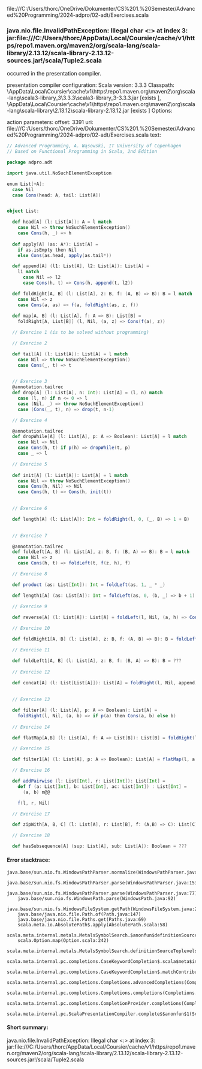 file:///C:/Users/thorc/OneDrive/Dokumenter/CS%201.%20Semester/Advanced%20Programming/2024-adpro/02-adt/Exercises.scala
### java.nio.file.InvalidPathException: Illegal char <:> at index 3: jar:file:///C:/Users/thorc/AppData/Local/Coursier/cache/v1/https/repo1.maven.org/maven2/org/scala-lang/scala-library/2.13.12/scala-library-2.13.12-sources.jar!/scala/Tuple2.scala

occurred in the presentation compiler.

presentation compiler configuration:
Scala version: 3.3.3
Classpath:
<HOME>\AppData\Local\Coursier\cache\v1\https\repo1.maven.org\maven2\org\scala-lang\scala3-library_3\3.3.3\scala3-library_3-3.3.3.jar [exists ], <HOME>\AppData\Local\Coursier\cache\v1\https\repo1.maven.org\maven2\org\scala-lang\scala-library\2.13.12\scala-library-2.13.12.jar [exists ]
Options:



action parameters:
offset: 3391
uri: file:///C:/Users/thorc/OneDrive/Dokumenter/CS%201.%20Semester/Advanced%20Programming/2024-adpro/02-adt/Exercises.scala
text:
```scala
// Advanced Programming, A. Wąsowski, IT University of Copenhagen
// Based on Functional Programming in Scala, 2nd Edition

package adpro.adt

import java.util.NoSuchElementException

enum List[+A]:
  case Nil
  case Cons(head: A, tail: List[A])


object List: 

  def head[A] (l: List[A]): A = l match
    case Nil => throw NoSuchElementException() 
    case Cons(h, _) => h                                                                                                                                                                                                                                       
  
  def apply[A] (as: A*): List[A] =
    if as.isEmpty then Nil
    else Cons(as.head, apply(as.tail*))

  def append[A] (l1: List[A], l2: List[A]): List[A] =
    l1 match
      case Nil => l2
      case Cons(h, t) => Cons(h, append(t, l2)) 

  def foldRight[A, B] (l: List[A], z: B, f: (A, B) => B): B = l match
    case Nil => z
    case Cons(a, as) => f(a, foldRight(as, z, f))
    
  def map[A, B] (l: List[A], f: A => B): List[B] =
    foldRight[A, List[B]] (l, Nil, (a, z) => Cons(f(a), z))

  // Exercise 1 (is to be solved without programming)

  // Exercise 2

  def tail[A] (l: List[A]): List[A] = l match
    case Nil => throw NoSuchElementException()
    case Cons(_, t) => t
  

  // Exercise 3
  @annotation.tailrec
  def drop[A] (l: List[A], n: Int): List[A] = (l, n) match
    case (l, n) if n <= 0 => l
    case (Nil, _) => throw NoSuchElementException()
    case (Cons(_, t), n) => drop(t, n-1)

  // Exercise 4

  @annotation.tailrec
  def dropWhile[A] (l: List[A], p: A => Boolean): List[A] = l match
    case Nil => Nil
    case Cons(h, t) if p(h) => dropWhile(t, p)
    case _ => l

  // Exercise 5
 
  def init[A] (l: List[A]): List[A] = l match
    case Nil => throw NoSuchElementException()
    case Cons(h, Nil) => Nil
    case Cons(h, t) => Cons(h, init(t))
  

  // Exercise 6

  def length[A] (l: List[A]): Int = foldRight(l, 0, (_, B) => 1 + B)
  

  // Exercise 7

  @annotation.tailrec
  def foldLeft[A, B] (l: List[A], z: B, f: (B, A) => B): B = l match
    case Nil => z
    case Cons(h, t) => foldLeft(t, f(z, h), f)

  // Exercise 8

  def product (as: List[Int]): Int = foldLeft(as, 1, _ * _)

  def length1[A] (as: List[A]): Int = foldLeft(as, 0, (b, _) => b + 1)

  // Exercise 9

  def reverse[A] (l: List[A]): List[A] = foldLeft(l, Nil, (a, h) => Cons(h, a))
 
  // Exercise 10

  def foldRight1[A, B] (l: List[A], z: B, f: (A, B) => B): B = foldLeft(reverse(l), z, (B, A) => f(A, B))

  // Exercise 11

  def foldLeft1[A, B] (l: List[A], z: B, f: (B, A) => B): B = ???
 
  // Exercise 12

  def concat[A] (l: List[List[A]]): List[A] = foldRight(l, Nil, append)
  
  
  // Exercise 13

  def filter[A] (l: List[A], p: A => Boolean): List[A] = 
    foldRight(l, Nil, (a, b) => if p(a) then Cons(a, b) else b)
 
  // Exercise 14

  def flatMap[A,B] (l: List[A], f: A => List[B]): List[B] = foldRight(l, Nil, (a, b) => append(f(a), b))

  // Exercise 15

  def filter1[A] (l: List[A], p: A => Boolean): List[A] = flatMap(l, a => if p(a) then Cons(a, Nil) else Nil)

  // Exercise 16

  def addPairwise (l: List[Int], r: List[Int]): List[Int] = 
    def f (a: List[Int], b: List[Int], ac: List[Int]) : List[Int] =
      (a, b) m@@

    f(l, r, Nil)

  // Exercise 17

  def zipWith[A, B, C] (l: List[A], r: List[B], f: (A,B) => C): List[C] = ???

  // Exercise 18

  def hasSubsequence[A] (sup: List[A], sub: List[A]): Boolean = ???

```



#### Error stacktrace:

```
java.base/sun.nio.fs.WindowsPathParser.normalize(WindowsPathParser.java:182)
	java.base/sun.nio.fs.WindowsPathParser.parse(WindowsPathParser.java:153)
	java.base/sun.nio.fs.WindowsPathParser.parse(WindowsPathParser.java:77)
	java.base/sun.nio.fs.WindowsPath.parse(WindowsPath.java:92)
	java.base/sun.nio.fs.WindowsFileSystem.getPath(WindowsFileSystem.java:232)
	java.base/java.nio.file.Path.of(Path.java:147)
	java.base/java.nio.file.Paths.get(Paths.java:69)
	scala.meta.io.AbsolutePath$.apply(AbsolutePath.scala:58)
	scala.meta.internal.metals.MetalsSymbolSearch.$anonfun$definitionSourceToplevels$2(MetalsSymbolSearch.scala:70)
	scala.Option.map(Option.scala:242)
	scala.meta.internal.metals.MetalsSymbolSearch.definitionSourceToplevels(MetalsSymbolSearch.scala:69)
	scala.meta.internal.pc.completions.CaseKeywordCompletion$.scala$meta$internal$pc$completions$CaseKeywordCompletion$$$sortSubclasses(MatchCaseCompletions.scala:331)
	scala.meta.internal.pc.completions.CaseKeywordCompletion$.matchContribute(MatchCaseCompletions.scala:279)
	scala.meta.internal.pc.completions.Completions.advancedCompletions(Completions.scala:388)
	scala.meta.internal.pc.completions.Completions.completions(Completions.scala:184)
	scala.meta.internal.pc.completions.CompletionProvider.completions(CompletionProvider.scala:89)
	scala.meta.internal.pc.ScalaPresentationCompiler.complete$$anonfun$1(ScalaPresentationCompiler.scala:155)
```
#### Short summary: 

java.nio.file.InvalidPathException: Illegal char <:> at index 3: jar:file:///C:/Users/thorc/AppData/Local/Coursier/cache/v1/https/repo1.maven.org/maven2/org/scala-lang/scala-library/2.13.12/scala-library-2.13.12-sources.jar!/scala/Tuple2.scala